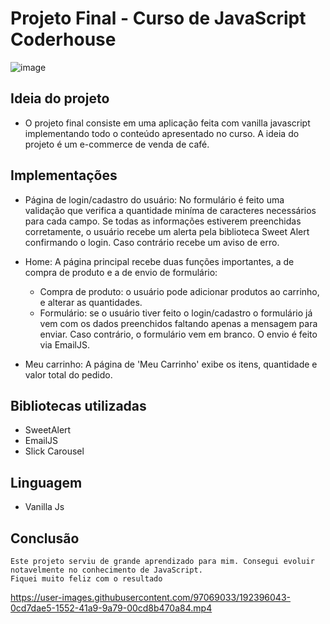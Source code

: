 # Projeto Final - Curso de JavaScript Coderhouse 

![image](https://user-images.githubusercontent.com/97069033/192394160-6e3e74fa-fda8-4684-8058-57ed4dd5c02d.png)

## Ideia do projeto 
  - O projeto final consiste em uma aplicação feita com vanilla javascript implementando todo o conteúdo apresentado no curso.
  A ideia do projeto é um e-commerce de venda de café.
 
 ## Implementações 
 
 - Página de login/cadastro do usuário: No formulário é feito uma validação que verifica a quantidade miníma de caracteres necessários para cada campo.
    Se todas as informações estiverem preenchidas corretamente, o usuário recebe um alerta pela biblioteca Sweet Alert confirmando o login. Caso contrário recebe um
    aviso de erro.
    
 - Home: A página principal recebe duas funções importantes, a de compra de produto e a de envio de formulário:
    * Compra de produto: o usuário pode adicionar produtos ao carrinho, e alterar as quantidades.
    * Formulário: se o usuário tiver feito o login/cadastro o formulário já vem com os dados preenchidos faltando apenas a mensagem para enviar. Caso contrário, 
      o formulário vem em branco. O envio é feito via EmailJS.
      
  - Meu carrinho: A página de 'Meu Carrinho' exibe os itens, quantidade e valor total do pedido.
  
## Bibliotecas utilizadas 
  - SweetAlert
  - EmailJS
  - Slick Carousel
  
 ## Linguagem 
  - Vanilla Js 
  
  ## Conclusão 
    Este projeto serviu de grande aprendizado para mim. Consegui evoluir notavelmente no conhecimento de JavaScript. 
    Fiquei muito feliz com o resultado
    
    

https://user-images.githubusercontent.com/97069033/192396043-0cd7dae5-1552-41a9-9a79-00cd8b470a84.mp4

